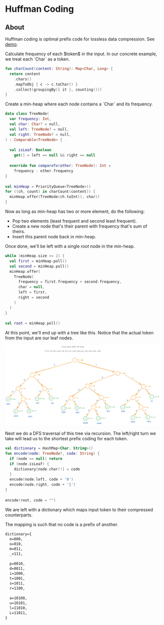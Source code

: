 # Huffman Coding

## About

Huffman coding is optimal prefix code for lossless data compression. See [demo](../../labs/huffman-encoding/index.md).

<div markdown class="grid">

<div markdown>
Calculate frequency of each $token$ in the input. In our concrete example, we treat each `Char` as a token.
</div>

```kotlin linenums="1"
fun charCount(content: String): Map<Char, Long> {
  return content
    .chars()
    .mapToObj { c -> c.toChar() }
    .collect(groupingBy({ it }, counting()))
}
```

<div markdown>
Create a min-heap where each node contains a `Char` and its frequency.
</div>

```kotlin linenums="1"
data class TreeNode(
  var frequency: Int,
  val char: Char? = null,
  val left: TreeNode? = null,
  val right: TreeNode? = null,
) : Comparable<TreeNode> {

  val isLeaf: Boolean
    get() = left == null && right == null

  override fun compareTo(other: TreeNode): Int =
    frequency - other.frequency
}

val minHeap = PriorityQueue<TreeNode>()
for ((ch, count) in charCount(content)) {
  minHeap.offer(TreeNode(ch.toInt(), char))
}
```

<div markdown>
Now as long as min-heap has two or more element, do the following:

- Pop two elements (least frequent and second least frequent).
- Create a new node that's their parent with frequency that's sum of theirs.
- Insert this parent node back in min-heap.

Once done, we'll be left with a single $root$ node in the min-heap.

</div>

```kotlin linenums="1"
while (minHeap.size >= 2) {
  val first = minHeap.poll()
  val second = minHeap.poll()
  minHeap.offer(
    TreeNode(
      frequency = first.frequency + second.frequency,
      char = null,
      left = first,
      right = second
    )
  )
}

val root = minHeap.poll()
```

</div>

At this point, we'll end up with a tree like this. Notice that the actual token from the input are our leaf nodes.

![](/algorithms/greedy/huffman-coding-tree.png)

<div markdown class="grid">

<div markdown>
Next we do a DFS traversal of this tree via recursion. The left/right turn we take will lead us to the shortest prefix coding for each token.
</div>

```kotlin linenums="1"
val dictionary = HashMap<Char, String>()
fun encode(node: TreeNode?, code: String) {
  if (node == null) return
  if (node.isLeaf) {
    dictionary[node.char!!] = code
  }
  encode(node.left, code + '0')
  encode(node.right, code + '1')
}

encode(root, code = "")
```

<div markdown>
We are left with a dictionary which maps input token to their compressed counterparts.

The mapping is such that no code is a prefix of another.

</div>

```
dictionary={
  e=000,
  o=010,
  m=011,
  _=111,

  p=0010,
  d=0011,
  i=1000,
  t=1001,
  s=1011,
  r=1100,

  a=10100,
  u=10101,
  l=11010,
  L=11011,
}
```

</div>
